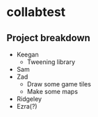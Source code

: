 # collabtest


## Project breakdown

* Keegan
  * Tweening library
* Sam
* Zad
  * Draw some game tiles
  * Make some maps
* Ridgeley
* Ezra(?)
